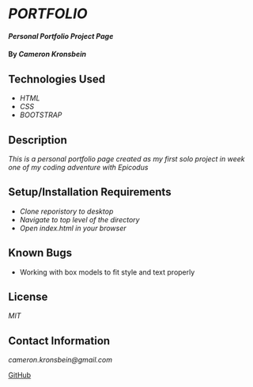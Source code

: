 # _PORTFOLIO_

#### _Personal Portfolio Project Page_

#### By _**Cameron Kronsbein**_

## Technologies Used

* _HTML_
* _CSS_
* _BOOTSTRAP_

## Description

_This is a personal portfolio page created as my first solo project in week one of my coding adventure with Epicodus_

## Setup/Installation Requirements

* _Clone reporistory to desktop_
* _Navigate to top level of the directory_
* _Open index.html in your browser_

## Known Bugs

* Working with box models to fit style and text properly

## License

_MIT_

## Contact Information

_cameron.kronsbein@gmail.com_

<a href="https://github.com/CameronK1990">GitHub</a>
